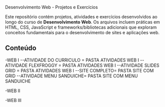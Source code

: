  Desenvolvimento Web - Projetos e Exercícios

Este repositório contém projetos, atividades e exercícios desenvolvidos ao longo do curso de **Desenvolvimento Web**. 
Os arquivos incluem práticas em HTML, CSS, JavaScript e frameworks/bibliotecas adicionais que exploram conceitos fundamentais para o desenvolvimento de sites e aplicações web. 

## Conteúdo
-WEB I
 --ATIVIDADE DO CURRICULO = PASTA ATIVIDADES WEB I
  --ATIVIDADE FLEXFROGGY = PASTA ATIVIDADES WEB I
   --ATIVIDADE SLIDES GRID = PASTA ATIVIDADES WEB I
    --SITE COMPLETO= PASTA SITE COM GRID
      --ATIVIDADE MENU SANDUICHE= PASTA SITE COM MENU SANDUICHE


-WEB II

-WEB III
